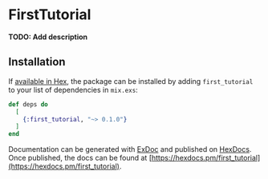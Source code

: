 # FirstTutorial

**TODO: Add description**

## Installation

If [available in Hex](https://hex.pm/docs/publish), the package can be installed
by adding `first_tutorial` to your list of dependencies in `mix.exs`:

```elixir
def deps do
  [
    {:first_tutorial, "~> 0.1.0"}
  ]
end
```

Documentation can be generated with [ExDoc](https://github.com/elixir-lang/ex_doc)
and published on [HexDocs](https://hexdocs.pm). Once published, the docs can
be found at [https://hexdocs.pm/first_tutorial](https://hexdocs.pm/first_tutorial).

